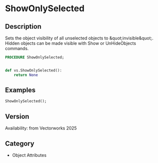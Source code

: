# ShowOnlySelected

## Description
Sets the object visibility of all unselected objects to &amp;quot;invisible&amp;quot;. Hidden objects can be made visible with Show or UnHideObjects commands.

```pascal
PROCEDURE ShowOnlySelected;
```

```python

def vs.ShowOnlySelected():
    return None
```

## Examples
```pascal
ShowOnlySelected();
```

## Version
Availability: from Vectorworks 2025
## Category
* Object Attributes

